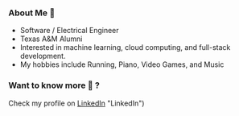 ### About Me 🏃
* Software / Electrical Engineer
* Texas A&M Alumni
* Interested in machine learning, cloud computing, and full-stack development.
* My hobbies include Running, Piano, Video Games, and Music

### Want to know more 🤗 ?
Check my profile on [LinkedIn](https://www.linkedin.com/in/alvm-espinoza/) "LinkedIn")
<!--
**mauricoro/mauricoro** is a ✨ _special_ ✨ repository because its `README.md` (this file) appears on your GitHub profile.

Here are some ideas to get you started:

- 🔭 I’m currently working on ...
- 🌱 I’m currently learning ...
- 👯 I’m looking to collaborate on ...
- 🤔 I’m looking for help with ...
- 💬 Ask me about ...
- 📫 How to reach me: ...
- 😄 Pronouns: ...
- ⚡ Fun fact: ...
-->
